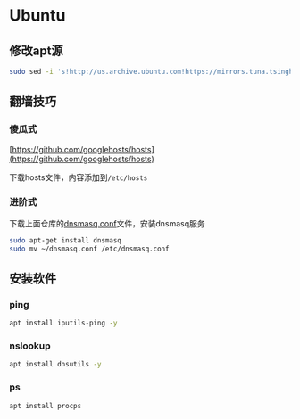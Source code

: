 # Ubuntu

## 修改apt源

```bash
sudo sed -i 's!http://us.archive.ubuntu.com!https://mirrors.tuna.tsinghua.edu.cn!' /etc/apt/sources.list
```

## 翻墙技巧

### 傻瓜式

[https://github.com/googlehosts/hosts](https://github.com/googlehosts/hosts)

下载hosts文件，内容添加到`/etc/hosts`

### 进阶式

下载上面仓库的[dnsmasq.conf](https://github.com/googlehosts/hosts/raw/master/hosts-files/dnsmasq.conf)文件，安装dnsmasq服务

```bash
sudo apt-get install dnsmasq
sudo mv ~/dnsmasq.conf /etc/dnsmasq.conf
```

## 安装软件

### ping

```bash
apt install iputils-ping -y
```

### nslookup

```bash
apt install dnsutils -y
```

### ps

```bash
apt install procps
```



